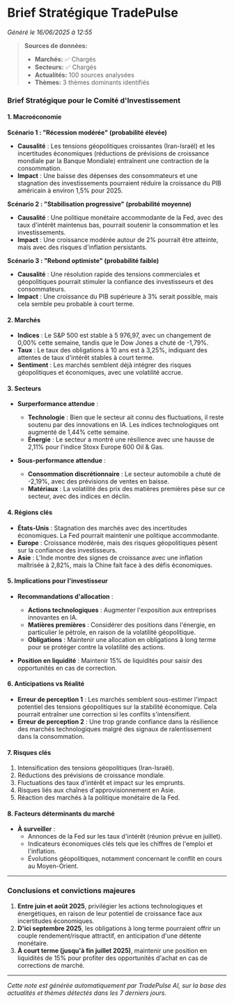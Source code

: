 # Brief Stratégique TradePulse

*Généré le 16/06/2025 à 12:55*

> **Sources de données:**
> - **Marchés:** ✅ Chargés
> - **Secteurs:** ✅ Chargés
> - **Actualités:** 100 sources analysées
> - **Thèmes:** 3 thèmes dominants identifiés

### Brief Stratégique pour le Comité d'Investissement

#### 1. Macroéconomie

**Scénario 1 : "Récession modérée" (probabilité élevée)**
- **Causalité** : Les tensions géopolitiques croissantes (Iran-Israël) et les incertitudes économiques (réductions de prévisions de croissance mondiale par la Banque Mondiale) entraînent une contraction de la consommation. 
- **Impact** : Une baisse des dépenses des consommateurs et une stagnation des investissements pourraient réduire la croissance du PIB américain à environ 1,5% pour 2025.

**Scénario 2 : "Stabilisation progressive" (probabilité moyenne)**
- **Causalité** : Une politique monétaire accommodante de la Fed, avec des taux d'intérêt maintenus bas, pourrait soutenir la consommation et les investissements. 
- **Impact** : Une croissance modérée autour de 2% pourrait être atteinte, mais avec des risques d'inflation persistants.

**Scénario 3 : "Rebond optimiste" (probabilité faible)**
- **Causalité** : Une résolution rapide des tensions commerciales et géopolitiques pourrait stimuler la confiance des investisseurs et des consommateurs.
- **Impact** : Une croissance du PIB supérieure à 3% serait possible, mais cela semble peu probable à court terme.

#### 2. Marchés

- **Indices** : Le S&P 500 est stable à 5 976,97, avec un changement de 0,00% cette semaine, tandis que le Dow Jones a chuté de -1,79%.
- **Taux** : Le taux des obligations à 10 ans est à 3,25%, indiquant des attentes de taux d'intérêt stables à court terme.
- **Sentiment** : Les marchés semblent déjà intégrer des risques géopolitiques et économiques, avec une volatilité accrue.

#### 3. Secteurs

- **Surperformance attendue** : 
  - **Technologie** : Bien que le secteur ait connu des fluctuations, il reste soutenu par des innovations en IA. Les indices technologiques ont augmenté de 1,44% cette semaine.
  - **Énergie** : Le secteur a montré une résilience avec une hausse de 2,11% pour l'indice Stoxx Europe 600 Oil & Gas.
  
- **Sous-performance attendue** : 
  - **Consommation discrétionnaire** : Le secteur automobile a chuté de -2,19%, avec des prévisions de ventes en baisse.
  - **Matériaux** : La volatilité des prix des matières premières pèse sur ce secteur, avec des indices en déclin.

#### 4. Régions clés

- **États-Unis** : Stagnation des marchés avec des incertitudes économiques. La Fed pourrait maintenir une politique accommodante.
- **Europe** : Croissance modérée, mais des risques géopolitiques pèsent sur la confiance des investisseurs.
- **Asie** : L'Inde montre des signes de croissance avec une inflation maîtrisée à 2,82%, mais la Chine fait face à des défis économiques.

#### 5. Implications pour l'investisseur

- **Recommandations d'allocation** :
  - **Actions technologiques** : Augmenter l'exposition aux entreprises innovantes en IA.
  - **Matières premières** : Considérer des positions dans l'énergie, en particulier le pétrole, en raison de la volatilité géopolitique.
  - **Obligations** : Maintenir une allocation en obligations à long terme pour se protéger contre la volatilité des actions.

- **Position en liquidité** : Maintenir 15% de liquidités pour saisir des opportunités en cas de correction.

#### 6. Anticipations vs Réalité

- **Erreur de perception 1** : Les marchés semblent sous-estimer l'impact potentiel des tensions géopolitiques sur la stabilité économique. Cela pourrait entraîner une correction si les conflits s'intensifient.
- **Erreur de perception 2** : Une trop grande confiance dans la résilience des marchés technologiques malgré des signaux de ralentissement dans la consommation.

#### 7. Risques clés

1. Intensification des tensions géopolitiques (Iran-Israël).
2. Réductions des prévisions de croissance mondiale.
3. Fluctuations des taux d'intérêt et impact sur les emprunts.
4. Risques liés aux chaînes d'approvisionnement en Asie.
5. Réaction des marchés à la politique monétaire de la Fed.

#### 8. Facteurs déterminants du marché

- **À surveiller** :
  - Annonces de la Fed sur les taux d'intérêt (réunion prévue en juillet).
  - Indicateurs économiques clés tels que les chiffres de l'emploi et l'inflation.
  - Évolutions géopolitiques, notamment concernant le conflit en cours au Moyen-Orient.

---

### Conclusions et convictions majeures

1. **Entre juin et août 2025**, privilégier les actions technologiques et énergétiques, en raison de leur potentiel de croissance face aux incertitudes économiques.
2. **D'ici septembre 2025**, les obligations à long terme pourraient offrir un couple rendement/risque attractif, en anticipation d'une détente monétaire.
3. **À court terme (jusqu'à fin juillet 2025)**, maintenir une position en liquidités de 15% pour profiter des opportunités d'achat en cas de corrections de marché.

---

*Cette note est générée automatiquement par TradePulse AI, sur la base des actualités et thèmes détectés dans les 7 derniers jours.*
